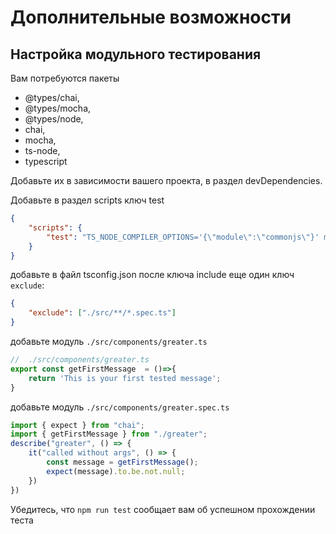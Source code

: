 # Дополнительные возможности 

## Настройка модульного тестирования

Вам потребуются пакеты

* @types/chai,
* @types/mocha,
* @types/node,
* chai,
* mocha,
* ts-node,
* typescript

Добавьте их в зависимости вашего проекта, в раздел devDependencies.

Добавьте в раздел scripts ключ test

```json
{
    "scripts": {
        "test": "TS_NODE_COMPILER_OPTIONS='{\"module\":\"commonjs\"}' mocha -r ts-node/register src/**/*.spec.ts"
    }
}
```

добавьте в файл tsconfig.json после ключа include еще один ключ `exclude`:

```json
{
    "exclude": ["./src/**/*.spec.ts"]
}
```

добавьте модуль `./src/components/greater.ts`

```typescript
//  ./src/components/greater.ts
export const getFirstMessage  = ()=>{
    return 'This is your first tested message';
}
```

добавьте модуль `./src/components/greater.spec.ts`

```typescript
import { expect } from "chai";
import { getFirstMessage } from "./greater";
describe("greater", () => {
    it("called without args", () => {
        const message = getFirstMessage();
        expect(message).to.be.not.null;
    })
})
```

Убедитесь, что `npm run test` сообщает вам об успешном прохождении теста